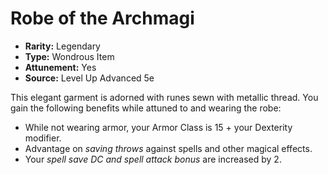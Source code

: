# Robe of the Archmagi

- **Rarity:** Legendary
- **Type:** Wondrous Item
- **Attunement:** Yes
- **Source:** Level Up Advanced 5e

This elegant garment is adorned with runes sewn with metallic thread. You gain the following benefits while attuned to and wearing the robe:

* While not wearing armor, your Armor Class is 15 + your Dexterity modifier.
* Advantage on _saving throws_  against spells and other magical effects.
* Your _spell save DC and spell attack bonus_  are increased by 2.
